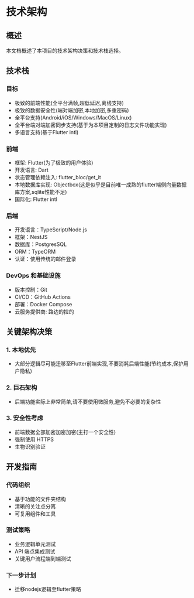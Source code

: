# 技术架构

## 概述
本文档概述了本项目的技术架构决策和技术栈选择。

## 技术栈

### 目标
- 极致的前端性能(全平台满帧,超低延迟,离线支持)
- 极致的数据安全性(端对端加密,本地加密,多重密码)
- 全平台支持(Android/iOS/Windows/MacOS/Linux)
- 全平台端对端加密同步支持(基于为本项目定制的日志文件功能实现)
- 多语言支持(基于Flutter intl)

### 前端
- 框架: Flutter(为了极致的用户体验)
- 开发语言: Dart
- 状态管理依赖注入: flutter_bloc/get_it
- 本地数据库实现: Objectbox(这是似乎是目前唯一成熟的flutter端侧向量数据库方案,sqlite性能不足)
- 国际化: Flutter intl

### 后端
- 开发语言：TypeScript/Node.js
- 框架：NestJS
- 数据库：PostgresSQL
- ORM：TypeORM
- 认证：使用传统的邮件登录

### DevOps 和基础设施
- 版本控制：Git
- CI/CD：GitHub Actions
- 部署：Docker Compose
- 云服务提供商: 路边的捡的

## 关键架构决策

### 1. 本地优先
- 大部分逻辑尽可能迁移至Flutter前端实现,不要消耗后端性能(节约成本,保护用户隐私)

### 2. 巨石架构
- 后端功能实际上非常简单,请不要使用微服务,避免不必要的复杂性

### 3. 安全性考虑
- 前端数据全部加密加密加密(主打一个安全性)
- 强制使用 HTTPS
- 生物识别验证

## 开发指南

### 代码组织
- 基于功能的文件夹结构
- 清晰的关注点分离
- 可复用组件和工具

### 测试策略
- 业务逻辑单元测试
- API 端点集成测试
- 关键用户流程端到端测试

### 下一步计划
- 迁移nodejs逻辑至flutter策略
